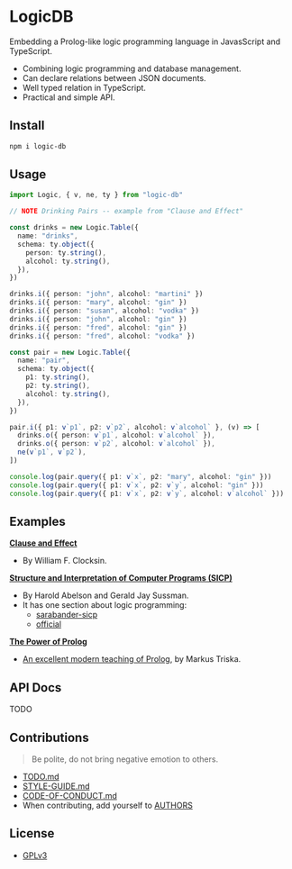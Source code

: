 # LogicDB

Embedding a Prolog-like logic programming language in JavasScript and TypeScript.

- Combining logic programming and database management.
- Can declare relations between JSON documents.
- Well typed relation in TypeScript.
- Practical and simple API.

## Install

``` bash
npm i logic-db
```

## Usage

``` typescript
import Logic, { v, ne, ty } from "logic-db"

// NOTE Drinking Pairs -- example from "Clause and Effect"

const drinks = new Logic.Table({
  name: "drinks",
  schema: ty.object({
    person: ty.string(),
    alcohol: ty.string(),
  }),
})

drinks.i({ person: "john", alcohol: "martini" })
drinks.i({ person: "mary", alcohol: "gin" })
drinks.i({ person: "susan", alcohol: "vodka" })
drinks.i({ person: "john", alcohol: "gin" })
drinks.i({ person: "fred", alcohol: "gin" })
drinks.i({ person: "fred", alcohol: "vodka" })

const pair = new Logic.Table({
  name: "pair",
  schema: ty.object({
    p1: ty.string(),
    p2: ty.string(),
    alcohol: ty.string(),
  }),
})

pair.i({ p1: v`p1`, p2: v`p2`, alcohol: v`alcohol` }, (v) => [
  drinks.o({ person: v`p1`, alcohol: v`alcohol` }),
  drinks.o({ person: v`p2`, alcohol: v`alcohol` }),
  ne(v`p1`, v`p2`),
])

console.log(pair.query({ p1: v`x`, p2: "mary", alcohol: "gin" }))
console.log(pair.query({ p1: v`x`, p2: v`y`, alcohol: "gin" }))
console.log(pair.query({ p1: v`x`, p2: v`y`, alcohol: v`alcohol` }))
```

## Examples

[**Clause and Effect**](src/examples/clause-and-effect)
- By William F. Clocksin.

[**Structure and Interpretation of Computer Programs (SICP)**](src/examples/sicp)
- By Harold Abelson and Gerald Jay Sussman.
- It has one section about logic programming:
  - [sarabander-sicp](http://sarabander.github.io/sicp/html/4_002e4.xhtml#g_t4_002e4)
  - [official](http://mitpress.mit.edu/sites/default/files/sicp/full-text/book/book-Z-H-29.html#%_sec_4.4)

[**The Power of Prolog**](src/examples/the-power-of-prolog)
- [An excellent modern teaching of Prolog](https://www.metalevel.at/prolog), by Markus Triska.

## API Docs

TODO

## Contributions

> Be polite, do not bring negative emotion to others.

- [TODO.md](TODO.md)
- [STYLE-GUIDE.md](STYLE-GUIDE.md)
- [CODE-OF-CONDUCT.md](CODE-OF-CONDUCT.md)
- When contributing, add yourself to [AUTHORS](AUTHORS)

## License

- [GPLv3](LICENSE)
